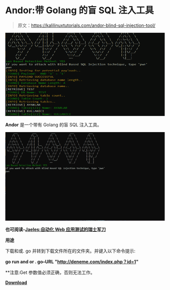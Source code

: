 # Andor:带 Golang 的盲 SQL 注入工具

> 原文：<https://kalilinuxtutorials.com/andor-blind-sql-injection-tool/>

[![Andor : Blind SQL Injection Tool With Golang](img/fd0bfbff401db285c495d3f0634338a0.png "Andor : Blind SQL Injection Tool With Golang")](https://1.bp.blogspot.com/-du49gKQMODI/XdPTGfcC01I/AAAAAAAADf4/JJRGJ4tunnQMr9v9bT_jEbZLOyuJlVbuACLcBGAsYHQ/s1600/1.png)

**Andor** 是一个带有 Golang 的盲 SQL 注入工具。

![](img/339938cd78650bbe0dda79806a53f8d3.png)

**也可阅读-[Jaeles:自动化 Web 应用测试的瑞士军刀](https://kalilinuxtutorials.com/jaeles-the-swiss-army-knife-web-application-testing/)**

**用途**

下载和或. go 并转到下载文件所在的文件夹。并键入以下命令提示:

**go run and or . go–URL "http://deneme.com/index.php？id=1"**

**注意:Get 参数值必须正确，否则无法工作。

[**Download**](https://github.com/sadicann/andor)